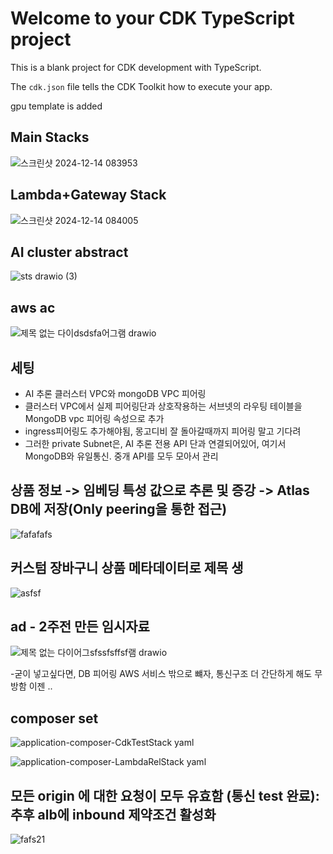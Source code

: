 # Welcome to your CDK TypeScript project

This is a blank project for CDK development with TypeScript.

The `cdk.json` file tells the CDK Toolkit how to execute your app.

gpu template is added

## Main Stacks
![스크린샷 2024-12-14 083953](https://github.com/user-attachments/assets/1464951c-b514-490d-8bb9-e07dc4a3b1e1)


## Lambda+Gateway Stack 
![스크린샷 2024-12-14 084005](https://github.com/user-attachments/assets/c38a6ca4-6cc7-4a3b-9051-955157f0b233)


## AI cluster abstract
![sts drawio (3)](https://github.com/user-attachments/assets/2d0469cb-7225-4770-bff5-5c478b78177b)


## aws ac
![제목 없는 다이dsdsfa어그램 drawio](https://github.com/user-attachments/assets/9e56f35d-c172-400f-9cb5-787811982364)


## 세팅
  - AI 추론 클러스터 VPC와 mongoDB VPC 피어링
  - 클러스터 VPC에서 실제 피어링단과 상호작용하는 서브넷의 라우팅 테이블을 MongoDB vpc 피어링 속성으로 추가
  - ingress피어링도 추가해야됨, 몽고디비 잘 돌아갈때까지 피어링 말고 기다려
  - 그러한 private Subnet은, AI 추론 전용 API 단과 연결되어있어, 여기서 MongoDB와 유일통신. 중개 API를 모두 모아서 관리


## 상품 정보 -> 임베딩 특성 값으로 추론 및 증강 -> Atlas DB에 저장(Only peering을 통한 접근)
![fafafafs](https://github.com/user-attachments/assets/f36adb21-cdaf-49e9-b5c3-7097a19edb6a)


## 커스텀 장바구니 상품 메타데이터로 제목 생
![asfsf](https://github.com/user-attachments/assets/8162480d-cb4a-40e7-8427-f71724786dd9)


## ad - 2주전 만든 임시자료

![제목 없는 다이어그sfssfsffsf램 drawio](https://github.com/user-attachments/assets/f3a41433-e258-43fc-b110-b88abef06cd0)

  -굳이 넣고싶다면, DB 피어링 AWS 서비스 밖으로 뺴자, 통신구조 더 간단하게 해도 무방함 이젠 .. 

## composer set

![application-composer-CdkTestStack yaml](https://github.com/user-attachments/assets/ebcafea1-178d-4d6a-b221-50f5bc87e055)

![application-composer-LambdaRelStack yaml](https://github.com/user-attachments/assets/40392ef6-59dd-42d1-b40a-7fdd95fe0d6e)

## 모든 origin 에 대한 요청이 모두 유효함 (통신 test 완료): 추후 alb에 inbound 제약조건 활성화
![fafs21](https://github.com/user-attachments/assets/d42b9a47-6659-4c48-85ff-250c518948e9)

